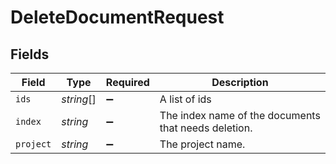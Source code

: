 # DeleteDocumentRequest


## Fields

| Field                                                | Type                                                 | Required                                             | Description                                          |
| ---------------------------------------------------- | ---------------------------------------------------- | ---------------------------------------------------- | ---------------------------------------------------- |
| `ids`                                                | *string*[]                                           | :heavy_minus_sign:                                   | A list of ids                                        |
| `index`                                              | *string*                                             | :heavy_minus_sign:                                   | The index name of the documents that needs deletion. |
| `project`                                            | *string*                                             | :heavy_minus_sign:                                   | The project name.                                    |